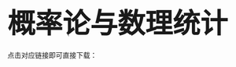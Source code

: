 # <span style="font-size: 2.0em; font-weight: bold;">概率论与数理统计</span>

点击对应链接即可直接下载：

# <span style="font-size: 1.5em; font-weight: bold;"></span>
>  